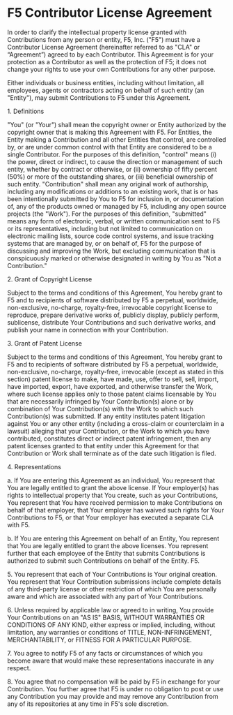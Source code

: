 # F5 Contributor License Agreement

In order to clarify the intellectual property license granted with Contributions
from any person or entity, F5, Inc. ("F5") must have a Contributor
License Agreement (hereinafter referred to as "CLA" or “Agreement”) agreed to by
each Contributor. This Agreement is for your protection as a Contributor as well
as the protection of F5; it does not change your rights to use your own
Contributions for any other purpose.

Either individuals or business entities, including without limitation, all
employees, agents or contractors acting on behalf of such entity (an "Entity"),
may submit Contributions to F5 under this Agreement.

1\. Definitions

"You" (or "Your") shall mean the copyright owner or Entity authorized by the
copyright owner that is making this Agreement with F5. For Entities, the Entity
making a Contribution and all other Entities that control, are controlled by, or
are under common control with that Entity are considered to be a single
Contributor. For the purposes of this definition, "control" means (i) the power,
direct or indirect, to cause the direction or management of such entity, whether
by contract or otherwise, or (ii) ownership of fifty percent (50%) or more of
the outstanding shares, or (iii) beneficial ownership of such entity.
"Contribution" shall mean any original work of authorship, including any
modifications or additions to an existing work, that is or has been
intentionally submitted by You to F5 for inclusion in, or documentation of, any
of the products owned or managed by F5, including any open source projects (the
"Work"). For the purposes of this definition, "submitted" means any form of
electronic, verbal, or written communication sent to F5 or its representatives,
including but not limited to communication on electronic mailing lists, source
code control systems, and issue tracking systems that are managed by, or on
behalf of, F5 for the purpose of discussing and improving the Work, but
excluding communication that is conspicuously marked or otherwise designated in
writing by You as "Not a Contribution."

2\. Grant of Copyright License

Subject to the terms and conditions of this Agreement, You hereby grant to F5
and to recipients of software distributed by F5 a perpetual, worldwide,
non-exclusive, no-charge, royalty-free, irrevocable copyright license to
reproduce, prepare derivative works of, publicly display, publicly perform,
sublicense, distribute Your Contributions and such derivative works, and publish
your name in connection with your Contribution.

3\. Grant of Patent License

Subject to the terms and conditions of this Agreement, You hereby grant to F5
and to recipients of software distributed by F5 a perpetual, worldwide,
non-exclusive, no-charge, royalty-free, irrevocable (except as stated in this
section) patent license to make, have made, use, offer to sell, sell, import,
have imported, export, have exported, and otherwise transfer the Work, where
such license applies only to those patent claims licensable by You that are
necessarily infringed by Your Contribution(s) alone or by combination of Your
Contribution(s) with the Work to which such Contribution(s) was submitted. If
any entity institutes patent litigation against You or any other entity
(including a cross-claim or counterclaim in a lawsuit) alleging that your
Contribution, or the Work to which you have contributed, constitutes direct or
indirect patent infringement, then any patent licenses granted to that entity
under this Agreement for that Contribution or Work shall terminate as of the
date such litigation is filed.

4\. Representations

a. If You are entering this Agreement as an individual, You represent that You
are legally entitled to grant the above license. If Your employer(s) has rights
to intellectual property that You create, such as your Contributions, You
represent that You have received permission to make Contributions on behalf of
that employer, that Your employer has waived such rights for Your Contributions
to F5, or that Your employer has executed a separate CLA with F5.

b. If You are entering this Agreement on behalf of an Entity, You represent that
You are legally entitled to grant the above licenses. You represent further that
each employee of the Entity that submits Contributions is authorized to submit
such Contributions on behalf of the Entity. F5.

5\. You represent that each	of Your	Contributions is Your original creation. You
represent that Your Contribution submissions include complete details of any
third-party license or	other restriction of which You are personally aware and
which are associated with any part of Your Contributions.

6\. Unless required by applicable law or agreed to in writing, You provide Your
Contributions on an "AS IS" BASIS, WITHOUT WARRANTIES OR CONDITIONS OF ANY KIND,
either express or implied, including, without limitation, any warranties or
conditions of TITLE, NON-INFRINGEMENT, MERCHANTABILITY, or FITNESS FOR A
PARTICULAR PURPOSE.

7\. You agree to notify F5 of any facts or circumstances of which you become
aware that would make these representations inaccurate in any respect.

8\. You agree that no compensation will be paid by F5 in exchange for your
Contribution. You further agree that F5 is under no obligation to post or use
any Contribution you may provide and may remove any Contribution from any
of its repositories at any time in F5's sole discretion.

